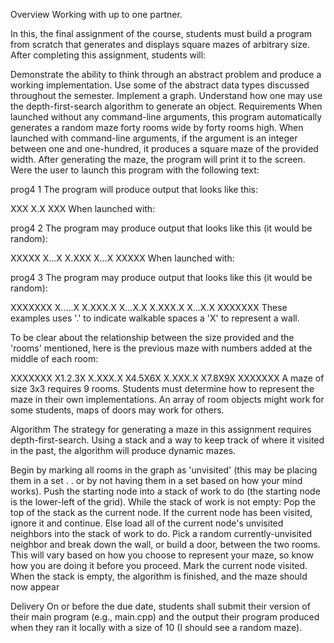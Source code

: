 Overview
Working with up to one partner. 

In this, the final assignment of the course, students must build a program from scratch that generates and displays square mazes of arbitrary size. After completing this assignment, students will:

Demonstrate the ability to think through an abstract problem and produce a working implementation. 
Use some of the abstract data types discussed throughout the semester. 
Implement a graph. 
Understand how one may use the depth-first-search algorithm to generate an object. 
Requirements
When launched without any command-line arguments, this program automatically generates a random maze forty rooms wide by forty rooms high. When launched with command-line arguments, if the argument is an integer between one and one-hundred, it produces a square maze of the provided width. After generating the maze, the program will print it to the screen. Were the user to launch this program with the following text: 

prog4 1
The program will produce output that looks like this:

XXX
X.X
XXX
When launched with:

prog4 2
The program may produce output that looks like this (it would be random):

XXXXX
X...X
X.XXX
X...X
XXXXX
When launched with:

prog4 3
The program may produce output that looks like this (it would be random):

XXXXXXX
X.....X
X.XXX.X
X...X.X
X.XXX.X
X...X.X
XXXXXXX
These examples uses '.' to indicate walkable spaces a 'X' to represent a wall. 

To be clear about the relationship between the size provided and the 'rooms' mentioned, here is the previous maze with numbers added at the middle of each room:

XXXXXXX
X1.2.3X
X.XXX.X
X4.5X6X
X.XXX.X
X7.8X9X
XXXXXXX
A maze of size 3x3 requires 9 rooms. Students must determine how to represent the maze in their own implementations. An array of room objects might work for some students, maps of doors may work for others. 

Algorithm
The strategy for generating a maze in this assignment requires depth-first-search. Using a stack and a way to keep track of where it visited in the past, the algorithm will produce dynamic mazes. 

Begin by marking all rooms in the graph as 'unvisited' (this may be placing them in a set . . or by not having them in a set based on how your mind works). 
Push the starting node into a stack of work to do (the starting node is the lower-left of the grid). 
While the stack of work is not empty:
Pop the top of the stack as the current node.
If the current node has been visited, ignore it and continue. 
Else load all of the current node's unvisited neighbors into the stack of work to do. 
Pick a random currently-unvisited neighbor and break down the wall, or build a door, between the two rooms. This will vary based on how you choose to represent your maze, so know how you are doing it before you proceed. 
Mark the current node visited.
When the stack is empty, the algorithm is finished, and the maze should now appear

Delivery
On or before the due date, students shall submit their version of their main program (e.g., main.cpp) and the output their program produced when they ran it locally with a size of 10 (I should see a random maze). 
